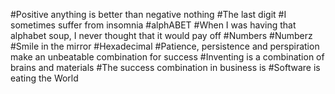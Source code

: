 #Positive anything is better than negative nothing
#The last digit
#I sometimes suffer from insomnia
#alphABET
#When I was having that alphabet soup, I never thought that it would pay off
#Numbers
#Numberz
#Smile in the mirror
#Hexadecimal
#Patience, persistence and perspiration make an unbeatable combination for success
#Inventing is a combination of brains and materials
#The success combination in business is
#Software is eating the World
